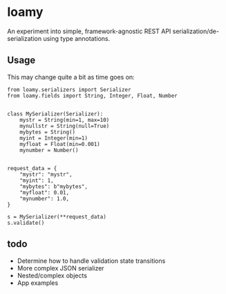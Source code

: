 # loamy

An experiment into simple, framework-agnostic REST API serialization/de-serialization using type annotations.


## Usage

This may change quite a bit as time goes on:

```python3
from loamy.serializers import Serializer
from loamy.fields import String, Integer, Float, Number


class MySerializer(Serializer):
    mystr = String(min=1, max=10)
    mynullstr = String(null=True)
    mybytes = String()
    myint = Integer(min=1)
    myfloat = Float(min=0.001)
    mynumber = Number()


request_data = {
    "mystr": "mystr",
    "myint": 1,
    "mybytes": b"mybytes",
    "myfloat": 0.01,
    "mynumber": 1.0,
}

s = MySerializer(**request_data)
s.validate()
```


## todo

- Determine how to handle validation state transitions
- More complex JSON serializer
- Nested/complex objects
- App examples
